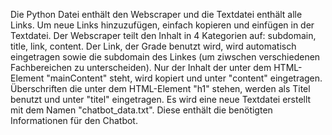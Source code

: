 Die Python Datei enthält den Webscraper und die Textdatei enthält alle Links. 
Um neue Links hinzuzufügen, einfach kopieren und einfügen in der Textdatei.
Der Webscraper teilt den Inhalt in 4 Kategorien auf: subdomain, title, link, content.
Der Link, der Grade benutzt wird, wird automatisch eingetragen sowie die subdomain des Linkes (um ziwschen verschiedenen Fachbereichen zu unterscheiden).
Nur der Inhalt der unter dem HTML-Element "mainContent" steht, wird kopiert und unter "content" eingetragen.
Überschriften die unter dem HTML-Element "h1" stehen, werden als Titel benutzt und unter "titel" eingetragen.
Es wird eine neue Textdatei erstellt mit dem Namen "chatbot_data.txt". Diese enthält die benötigten Informationen für den Chatbot.

